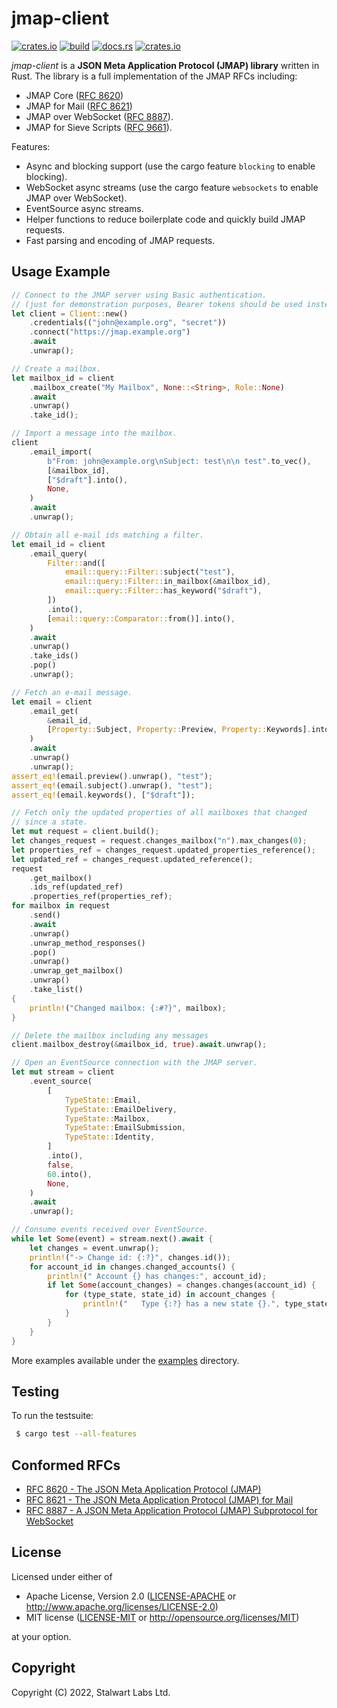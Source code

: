 # jmap-client

[![crates.io](https://img.shields.io/crates/v/jmap-client)](https://crates.io/crates/jmap-client)
[![build](https://github.com/stalwartlabs/jmap-client/actions/workflows/rust.yml/badge.svg)](https://github.com/stalwartlabs/jmap-client/actions/workflows/rust.yml)
[![docs.rs](https://img.shields.io/docsrs/jmap-client)](https://docs.rs/jmap-client)
[![crates.io](https://img.shields.io/crates/l/jmap-client)](http://www.apache.org/licenses/LICENSE-2.0)

_jmap-client_ is a **JSON Meta Application Protocol (JMAP) library** written in Rust. The library is a full implementation of the JMAP RFCs including:

- JMAP Core ([RFC 8620](https://datatracker.ietf.org/doc/html/rfc8620))
- JMAP for Mail ([RFC 8621](https://datatracker.ietf.org/doc/html/rfc8621)) 
- JMAP over WebSocket ([RFC 8887](https://datatracker.ietf.org/doc/html/rfc8887)).
- JMAP for Sieve Scripts ([RFC 9661](https://datatracker.ietf.org/doc/html/rfc9661)).

Features:

- Async and blocking support (use the cargo feature ``blocking`` to enable blocking).
- WebSocket async streams (use the cargo feature ``websockets`` to enable JMAP over WebSocket).
- EventSource async streams.
- Helper functions to reduce boilerplate code and quickly build JMAP requests.
- Fast parsing and encoding of JMAP requests.

## Usage Example

```rust
// Connect to the JMAP server using Basic authentication.
// (just for demonstration purposes, Bearer tokens should be used instead)
let client = Client::new()
    .credentials(("john@example.org", "secret"))
    .connect("https://jmap.example.org")
    .await
    .unwrap();

// Create a mailbox.
let mailbox_id = client
    .mailbox_create("My Mailbox", None::<String>, Role::None)
    .await
    .unwrap()
    .take_id();

// Import a message into the mailbox.
client
    .email_import(
        b"From: john@example.org\nSubject: test\n\n test".to_vec(),
        [&mailbox_id],
        ["$draft"].into(),
        None,
    )
    .await
    .unwrap();

// Obtain all e-mail ids matching a filter.
let email_id = client
    .email_query(
        Filter::and([
            email::query::Filter::subject("test"),
            email::query::Filter::in_mailbox(&mailbox_id),
            email::query::Filter::has_keyword("$draft"),
        ])
        .into(),
        [email::query::Comparator::from()].into(),
    )
    .await
    .unwrap()
    .take_ids()
    .pop()
    .unwrap();

// Fetch an e-mail message.
let email = client
    .email_get(
        &email_id,
        [Property::Subject, Property::Preview, Property::Keywords].into(),
    )
    .await
    .unwrap()
    .unwrap();
assert_eq!(email.preview().unwrap(), "test");
assert_eq!(email.subject().unwrap(), "test");
assert_eq!(email.keywords(), ["$draft"]);

// Fetch only the updated properties of all mailboxes that changed
// since a state.
let mut request = client.build();
let changes_request = request.changes_mailbox("n").max_changes(0);
let properties_ref = changes_request.updated_properties_reference();
let updated_ref = changes_request.updated_reference();
request
    .get_mailbox()
    .ids_ref(updated_ref)
    .properties_ref(properties_ref);
for mailbox in request
    .send()
    .await
    .unwrap()
    .unwrap_method_responses()
    .pop()
    .unwrap()
    .unwrap_get_mailbox()
    .unwrap()
    .take_list()
{
    println!("Changed mailbox: {:#?}", mailbox);
}

// Delete the mailbox including any messages
client.mailbox_destroy(&mailbox_id, true).await.unwrap();

// Open an EventSource connection with the JMAP server.
let mut stream = client
    .event_source(
        [
            TypeState::Email,
            TypeState::EmailDelivery,
            TypeState::Mailbox,
            TypeState::EmailSubmission,
            TypeState::Identity,
        ]
        .into(),
        false,
        60.into(),
        None,
    )
    .await
    .unwrap();

// Consume events received over EventSource.
while let Some(event) = stream.next().await {
    let changes = event.unwrap();
    println!("-> Change id: {:?}", changes.id());
    for account_id in changes.changed_accounts() {
        println!(" Account {} has changes:", account_id);
        if let Some(account_changes) = changes.changes(account_id) {
            for (type_state, state_id) in account_changes {
                println!("   Type {:?} has a new state {}.", type_state, state_id);
            }
        }
    }
}
```

More examples available under the [examples](examples) directory. 

## Testing

To run the testsuite:

```bash
 $ cargo test --all-features
```

## Conformed RFCs

- [RFC 8620 - The JSON Meta Application Protocol (JMAP)](https://datatracker.ietf.org/doc/html/rfc8620)
- [RFC 8621 - The JSON Meta Application Protocol (JMAP) for Mail](https://datatracker.ietf.org/doc/html/rfc8621)
- [RFC 8887 - A JSON Meta Application Protocol (JMAP) Subprotocol for WebSocket](https://datatracker.ietf.org/doc/html/rfc8887)

## License

Licensed under either of

 * Apache License, Version 2.0 ([LICENSE-APACHE](LICENSE-APACHE) or http://www.apache.org/licenses/LICENSE-2.0)
 * MIT license ([LICENSE-MIT](LICENSE-MIT) or http://opensource.org/licenses/MIT)

at your option.

## Copyright

Copyright (C) 2022, Stalwart Labs Ltd.


